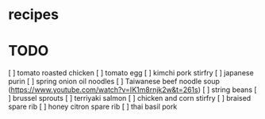 # recipes


# TODO
[ ] tomato roasted chicken
[ ] tomato egg
[ ] kimchi pork stirfry
[ ] japanese purin
[ ] spring onion oil noodles
[ ] Taiwanese beef noodle soup (https://www.youtube.com/watch?v=IK1m8rnjk2w&t=261s) 
[ ] string beans
[ ] brussel sprouts
[ ] terriyaki salmon
[ ] chicken and corn stirfry
[ ] braised spare rib
[ ] honey citron spare rib
[ ] thai basil pork



